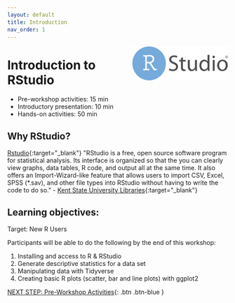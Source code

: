 ```yaml
---
layout: default
title: Introduction 
nav_order: 1
---
```

<img src="images/rstudio-22.png" style="float:right;width:220px;" alt="rstudio logo"> 

# Introduction to RStudio

- Pre-workshop activities: 15 min 
- Introductory presentation: 10 min
- Hands-on activities: 50 min

## Why RStudio? 

[Rstudio](https://TOOL-URL-HERE.org/){:target="_blank"} "RStudio is a free, open source software program for statistical analysis. Its interface is organized so that the you can clearly view graphs, data tables, R code, and output all at the same time. It also offers an Import-Wizard-like feature that allows users to import CSV, Excel, SPSS (*.sav), and other file types into RStudio without having to write the code to do so." - [Kent State University Libraries](https://libguides.library.kent.edu/statconsulting/r){:target="_blank"}

## Learning objectives:
Target: New R Users

Participants will be able to do the following by the end of this workshop:
1. Installing and access to R & RStudio
2. Generate descriptive statistics for a data set
3. Manipulating data with Tidyverse
4. Creating basic R plots (scatter, bar and line plots) with ggplot2

[NEXT STEP: Pre-Workshop Activities](pre-workshop.html){: .btn .btn-blue }
